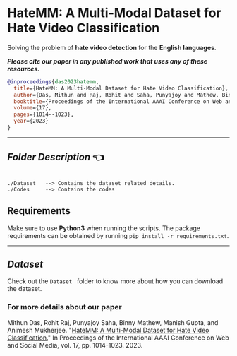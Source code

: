 # HateMM: A Multi-Modal Dataset for Hate Video Classification
Solving the problem of **hate video detection** for the **English languages**.



***Please cite our paper in any published work that uses any of these resources.***

~~~bibtex
@inproceedings{das2023hatemm,
  title={HateMM: A Multi-Modal Dataset for Hate Video Classification},
  author={Das, Mithun and Raj, Rohit and Saha, Punyajoy and Mathew, Binny and Gupta, Manish and Mukherjee, Animesh},
  booktitle={Proceedings of the International AAAI Conference on Web and Social Media},
  volume={17},
  pages={1014--1023},
  year={2023}
}
~~~

------------------------------------------
***Folder Description*** :point_left:
------------------------------------------
~~~

./Dataset   --> Contains the dataset related details.
./Codes     --> Contains the codes
~~~
## Requirements 

Make sure to use **Python3** when running the scripts. The package requirements can be obtained by running `pip install -r requirements.txt`.

------------------------------------------
***Dataset***
------------------------------------------
Check out the `Dataset ` folder to know more about how you can download the dataset.


### For more details about our paper

Mithun Das, Rohit Raj, Punyajoy Saha, Binny Mathew, Manish Gupta, and Animesh Mukherjee. "[HateMM: A Multi-Modal Dataset for Hate Video Classification.](https://ojs.aaai.org/index.php/ICWSM/article/view/22209)" In Proceedings of the International AAAI Conference on Web and Social Media, vol. 17, pp. 1014-1023. 2023.
